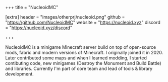 +++
title = "NucleoidMC"

[extra]
header = "images/otherprj/nucleoid.png"
github = "https://github.com/NucleoidMC"
website = "https://nucleoid.xyz"
discord = "https://nucleoid.xyz/discord"

+++

NucleoidMC is a minigame Minecraft server build on top of open-source mods, fabric and modern versions of Minecraft. I originally joined it in 2020. Later contributed some maps and when I learned modding, I started contibuting code, new minigames (Destroy the Monument and Build Battle) and libraries. Currently I'm part of core team and lead of tools & library development.
